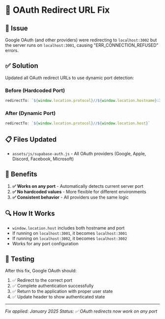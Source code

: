 # 🔧 OAuth Redirect URL Fix

## 🚨 **Issue**
Google OAuth (and other providers) were redirecting to `localhost:3002` but the server runs on `localhost:3001`, causing "ERR_CONNECTION_REFUSED" errors.

## ✅ **Solution**
Updated all OAuth redirect URLs to use dynamic port detection:

### **Before (Hardcoded Port)**
```javascript
redirectTo: `${window.location.protocol}//${window.location.hostname}:3002`
```

### **After (Dynamic Port)**
```javascript
redirectTo: `${window.location.protocol}//${window.location.host}`
```

## 📋 **Files Updated**
- `assets/js/supabase-auth.js` - All OAuth providers (Google, Apple, Discord, Facebook, Microsoft)

## 🎯 **Benefits**
1. **✅ Works on any port** - Automatically detects current server port
2. **✅ No hardcoded values** - More flexible for different environments
3. **✅ Consistent behavior** - All providers use the same logic

## 🔍 **How It Works**
- `window.location.host` includes both hostname and port
- If running on `localhost:3001`, it becomes `localhost:3001`
- If running on `localhost:3002`, it becomes `localhost:3002`
- Works for any port configuration

## 🚀 **Testing**
After this fix, Google OAuth should:
1. ✅ Redirect to the correct port
2. ✅ Complete authentication successfully
3. ✅ Return to the application with proper user state
4. ✅ Update header to show authenticated state

---

*Fix applied: January 2025*
*Status: ✅ OAuth redirects now work on any port*
